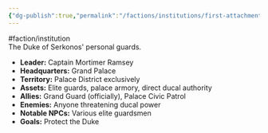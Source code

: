```yaml
---
{"dg-publish":true,"permalink":"/factions/institutions/first-attachment-to-the-duke/"}
---
```


#faction/institution  
The Duke of Serkonos' personal guards.

- **Leader:** Captain Mortimer Ramsey
- **Headquarters:** Grand Palace
- **Territory:** Palace District exclusively
- **Assets:** Elite guards, palace armory, direct ducal authority
- **Allies:** Grand Guard (officially), Palace Civic Patrol
- **Enemies:** Anyone threatening ducal power
- **Notable NPCs:** Various elite guardsmen
- **Goals:** Protect the Duke